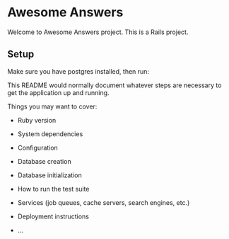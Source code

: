 # Awesome Answers

Welcome to Awesome Answers project. This is a Rails project.

## Setup
Make sure you have postgres installed, then run:





This README would normally document whatever steps are necessary to get the
application up and running.

Things you may want to cover:

* Ruby version

* System dependencies

* Configuration

* Database creation

* Database initialization

* How to run the test suite

* Services (job queues, cache servers, search engines, etc.)

* Deployment instructions

* ...
